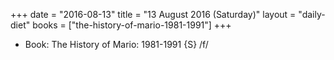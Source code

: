 +++
date = "2016-08-13"
title = "13 August 2016 (Saturday)"
layout = "daily-diet"
books = ["the-history-of-mario-1981-1991"]
+++


* Book: The History of Mario: 1981-1991 {S} /f/
